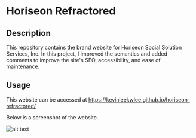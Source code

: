 # Horiseon Refractored

## Description

This repository contains the brand website for Horiseon Social Solution Services, Inc. In this project, I improved the semantics and added comments to improve the site's SEO, accessibility, and ease of maintenance. 

## Usage

This website can be accessed at https://kevinleekwlee.github.io/horiseon-refractored/

Below is a screenshot of the website. 

![alt text](assets/images/screenshot.png)

